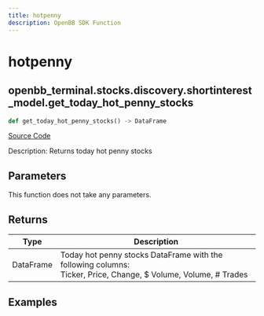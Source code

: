 ```yaml
---
title: hotpenny
description: OpenBB SDK Function
---
```


# hotpenny

## openbb_terminal.stocks.discovery.shortinterest_model.get_today_hot_penny_stocks

```python title='openbb_terminal/stocks/discovery/shortinterest_model.py'
def get_today_hot_penny_stocks() -> DataFrame
```
[Source Code](https://github.com/OpenBB-finance/OpenBBTerminal/tree/main/openbb_terminal/stocks/discovery/shortinterest_model.py#L38)

Description: Returns today hot penny stocks

## Parameters

This function does not take any parameters.

## Returns

| Type | Description |
| ---- | ----------- |
| DataFrame | Today hot penny stocks DataFrame with the following columns:<br/>Ticker, Price, Change, $ Volume, Volume, # Trades |

## Examples


